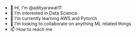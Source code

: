 - 👋 Hi, I’m @adityarawat11
- 👀 I’m interested in Data Science 
- 🌱 I’m currently learning AWS and Pytorch
- 💞️ I’m looking to collaborate on anything ML related things
- 📫 How to reach me 

<!---
adityarawat11/adityarawat11 is a ✨ special ✨ repository because its `README.md` (this file) appears on your GitHub profile.
You can click the Preview link to take a look at your changes.
--->
